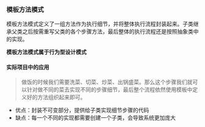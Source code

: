 ### 模板方法模式

模板方法模式定义了一组方法作为执行细节，并将整体执行流程封装起来。子类继承父类之后按需重写父类的各个步骤方法，最后整体的执行流程还是按照抽象类中的实现。

**模板方法模式属于行为型设计模式**

#### 实际项目中的应用

> 做饭的时候我们需要洗菜、切菜、炒菜、出锅盛菜。那么这个步骤我们就可以针对做不同的菜去实现不同的步骤细节，最后整个流程依然使用模板中定义好的方法组织起来即可。

- 优点：封装不可变部分，提供给子类实现细节步骤的代码
- 缺点：每一个不同的实现都需要创建一个子类，会导致系统更加庞大